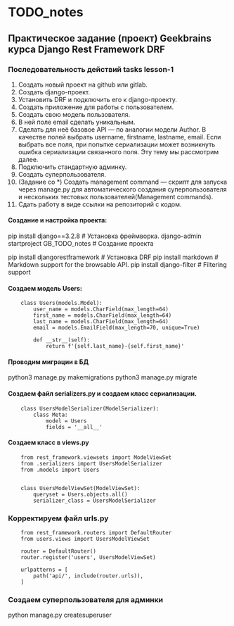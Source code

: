 # TODO_notes
## Практическое задание (проект) Geekbrains курса Django Rest Framework DRF

### Последовательность действий tasks lesson-1

1. Создать новый проект на github или gitlab.
2. Создать django-проект.
3. Установить DRF и подключить его к django-проекту.
4. Создать приложение для работы с пользователем.
5. Создать свою модель пользователя. 
6. В ней поле email сделать уникальным.
7. Сделать для неё базовое API — по аналогии модели Author. В качестве полей выбрать
username, firstname, lastname, email. Если выбрать все поля, при попытке сериализации может
возникнуть ошибка сериализации связанного поля. Эту тему мы рассмотрим далее.
8. Подключить стандартную админку.
9. Создать суперпользователя.
10. (Задание со *) Создать management command — скрипт для запуска через manage.py для автоматического создания
суперпользователя и нескольких тестовых пользователей(Management commands).
11. Сдать работу в виде ссылки на репозиторий с кодом.

#### Создание и настройка проекта:
pip install django==3.2.8  # Установка фреймворка.
django-admin startproject GB_TODO_notes  # Создание проекта

pip install djangorestframework  # Установка DRF
pip install markdown       # Markdown support for the browsable API.
pip install django-filter  # Filtering support

#### Создаем модель Users:
        class Users(models.Model):
            user_name = models.CharField(max_length=64)
            first_name = models.CharField(max_length=64)
            last_name = models.CharField(max_length=64)
            email = models.EmailField(max_length=70, unique=True)
        
            def __str__(self):
                return f'{self.last_name}-{self.first_name}'

#### Проводим миграции в БД
python3 manage.py makemigrations
python3 manage.py migrate

#### Создаем файл serializers.py и создаем класс сериализации.
        class UsersModelSerializer(ModelSerializer):
            class Meta:
                model = Users
                fields = '__all__'

#### Создаем класс в views.py

        from rest_framework.viewsets import ModelViewSet
        from .serializers import UsersModelSerializer
        from .models import Users


        class UsersModelViewSet(ModelViewSet):
            queryset = Users.objects.all()
            serializer_class = UsersModelSerializer

### Корректируем файл urls.py
        from rest_framework.routers import DefaultRouter
        from users.views import UsersModelViewSet
        
        router = DefaultRouter()
        router.register('users', UsersModelViewSet)
        
        urlpatterns = [
            path('api/', include(router.urls)),
        ]

### Создаем суперпользователя для админки
python manage.py createsuperuser
